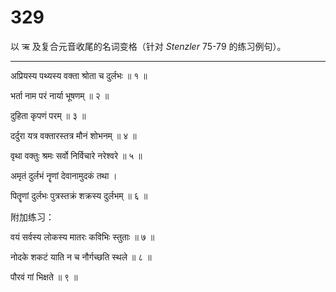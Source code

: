 # 329

以 ऋ 及复合元音收尾的名词变格（针对 *Stenzler* 75-79 的练习例句）。

---

अप्रियस्य पथ्यस्य वक्ता श्रोता च दुर्लभः  ॥ १ ॥

भर्ता नाम परं नार्या भूषणम्  ॥ २ ॥

दुहिता कृपणं परम्  ॥ ३ ॥

दर्दुरा यत्र वक्तारस्तत्र मौनं शोभनम्  ॥ ४ ॥

वृथा वक्तुः श्रमः सर्वो निर्विचारे नरेश्वरे  ॥ ५ ॥

अमृतं दुर्लभं नॄणां देवानामुदकं तथा  ।

पितॄणां दुर्लभः पुत्रस्तक्रं शक्रस्य  दुर्लभम्  ॥ ६ ॥

附加练习：

वयं सर्वस्य लोकस्य मातरः कविभिः स्तुताः  ॥ ७ ॥

नोदके शकटं याति न च नौर्गच्छति स्थले  ॥ ८ ॥

पौरवं गां भिक्षते  ॥ ९ ॥
